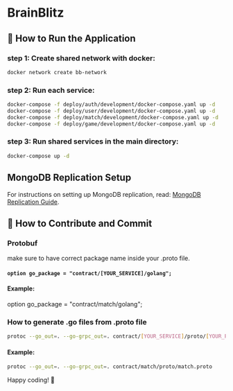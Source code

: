 # BrainBlitz

## 🚀 How to Run the Application

### step 1: Create shared network with docker:
```bash 
docker network create bb-network
```
### step 2: Run each service:
```bash
docker-compose -f deploy/auth/development/docker-compose.yaml up -d
docker-compose -f deploy/user/development/docker-compose.yaml up -d
docker-compose -f deploy/match/development/docker-compose.yaml up -d
docker-compose -f deploy/game/development/docker-compose.yaml up -d
```

### step 3: Run shared services in the main directory:
```bash
docker-compose up -d
```

## MongoDB Replication Setup
For instructions on setting up MongoDB replication, read: [MongoDB Replication Guide](docs/mongodb-replication.md).

## 🤝 How to Contribute and Commit

### Protobuf
make sure to have correct package name inside your .proto file.
#### ```option go_package = "contract/[YOUR_SERVICE]/golang";```
#### Example:
option go_package = "contract/match/golang";
### How to generate .go files from .proto file
```bash
protoc --go_out=. --go-grpc_out=. contract/[YOUR_SERVICE]/proto/[YOUR_PROTO_FILE.proto]
```
#### Example:
```bash
protoc --go_out=. --go-grpc_out=. contract/match/proto/match.proto
```

Happy coding! 🚀